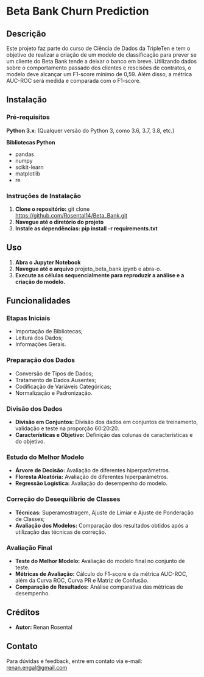 # Beta Bank Churn Prediction  

## Descrição  

Este projeto faz parte do curso de Ciência de Dados da TripleTen e tem o objetivo de realizar a criação de um modelo de classificação para prever se um cliente do Beta Bank tende a deixar o banco em breve. Utilizando dados sobre o comportamento passado dos clientes e rescisões de contratos, o modelo deve alcançar um F1-score mínimo de 0,59. Além disso, a métrica AUC-ROC será medida e comparada com o F1-score.  

## Instalação  

### Pré-requisitos
**Python 3.x**: (Qualquer versão do Python 3, como 3.6, 3.7, 3.8, etc.)  

**Bibliotecas Python** 
* pandas
* numpy
* scikit-learn
* matplotlib
* re  

### Instruções de Instalação
1.	**Clone o repositório:** git clone https://github.com/Rosental14/Beta_Bank.git
2.	**Navegue até o diretório do projeto**
3.	**Instale as dependências: pip install -r requirements.txt**

## Uso
1. **Abra o Jupyter Notebook**
2. **Navegue até o arquivo** projeto_beta_bank.ipynb e abra-o.
3. **Execute as células sequencialmente para reproduzir a análise e a criação do modelo.**  

## Funcionalidades  

### Etapas Iniciais
* Importação de Bibliotecas;  
* Leitura dos Dados;   
* Informações Gerais.   

### Preparação dos Dados
* Conversão de Tipos de Dados;  
* Tratamento de Dados Ausentes;  
* Codificação de Variáveis Categóricas;  
* Normalização e Padronização.  
 
### Divisão dos Dados
* **Divisão em Conjuntos:** Divisão dos dados em conjuntos de treinamento, validação e teste na proporção 60:20:20.
* **Características e Objetivo:** Definição das colunas de características e do objetivo.  

### Estudo do Melhor Modelo  

* **Árvore de Decisão:** Avaliação de diferentes hiperparâmetros.
* **Floresta Aleatória:** Avaliação de diferentes hiperparâmetros.
* **Regressão Logística:** Avaliação do desempenho do modelo.  

### Correção do Desequilíbrio de Classes
* **Técnicas:** Superamostragem, Ajuste de Limiar e Ajuste de Ponderação de Classes;
* **Avaliação dos Modelos:** Comparação dos resultados obtidos após a utilização das técnicas de correção.  

### Avaliação Final
* **Teste do Melhor Modelo:** Avaliação do modelo final no conjunto de teste.
* **Métricas de Avaliação:** Cálculo do F1-score e da métrica AUC-ROC, além da Curva ROC, Curva PR e Matriz de Confusão.
* **Comparação de Resultados:** Análise comparativa das métricas de desempenho.

## Créditos
* **Autor:** Renan Rosental  

## Contato
Para dúvidas e feedback, entre em contato via e-mail: renan.engal@gmail.com
